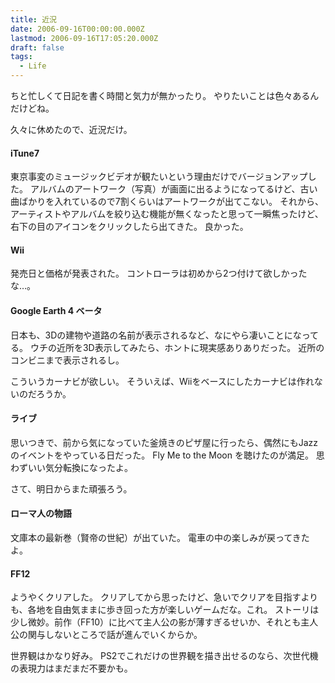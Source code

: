 ```yaml
---
title: 近況
date: 2006-09-16T00:00:00.000Z
lastmod: 2006-09-16T17:05:20.000Z
draft: false
tags:
  - Life
---
```


ちと忙しくて日記を書く時間と気力が無かったり。 やりたいことは色々あるんだけどね。

久々に休めたので、近況だけ。

#### iTune7

東京事変のミュージックビデオが観たいという理由だけでバージョンアップした。 アルバムのアートワーク（写真）が画面に出るようになってるけど、古い曲ばかりを入れているので7割くらいはアートワークが出てこない。 それから、アーティストやアルバムを絞り込む機能が無くなったと思って一瞬焦ったけど、右下の目のアイコンをクリックしたら出てきた。 良かった。

#### Wii

発売日と価格が発表された。 コントローラは初めから2つ付けて欲しかったな…。

#### Google Earth 4 ベータ

日本も、3Dの建物や道路の名前が表示されるなど、なにやら凄いことになってる。 ウチの近所を3D表示してみたら、ホントに現実感ありありだった。 近所のコンビニまで表示されるし。

こういうカーナビが欲しい。 そういえば、Wiiをベースにしたカーナビは作れないのだろうか。

#### ライブ

思いつきで、前から気になっていた釜焼きのピザ屋に行ったら、偶然にもJazzのイベントをやっている日だった。 Fly Me to the Moon を聴けたのが満足。 思わずいい気分転換になったよ。

さて、明日からまた頑張ろう。

#### ローマ人の物語

文庫本の最新巻（賢帝の世紀）が出ていた。 電車の中の楽しみが戻ってきたよ。

#### FF12

ようやくクリアした。 クリアしてから思ったけど、急いでクリアを目指すよりも、各地を自由気ままに歩き回った方が楽しいゲームだな。これ。 ストーリは少し微妙。前作（FF10）に比べて主人公の影が薄すぎるせいか、それとも主人公の関与しないところで話が進んでいくからか。

世界観はかなり好み。 PS2でこれだけの世界観を描き出せるのなら、次世代機の表現力はまだまだ不要かも。
